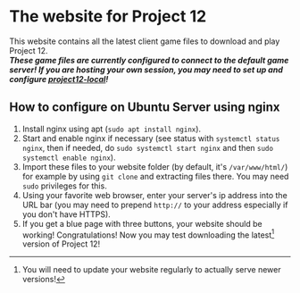 # The website for Project 12

This website contains all the latest client game files to download and play Project 12.  
***These game files are currently configured to connect to the default game server! If you are hosting your own session, you may need to set up and configure [project12-local](https://github.com/Tmotomaster/project12-local)!***


## How to configure on Ubuntu Server using nginx

1. Install nginx using apt (`sudo apt install nginx`).
2. Start and enable nginx if necessary (see status with `systemctl status nginx`, then if needed, do `sudo systemctl start nginx` and then `sudo systemctl enable nginx`).
3. Import these files to your website folder (by default, it's `/var/www/html/`) for example by using `git clone` and extracting files there. You may need `sudo` privileges for this.
4. Using your favorite web browser, enter your server's ip address into the URL bar (you may need to prepend `http://` to your address especially if you don't have HTTPS).
5. If you get a blue page with three buttons, your website should be working! Congratulations! Now you may test downloading the latest[^1] version of Project 12!

[^1]: You will need to update your website regularly to actually serve newer versions!
